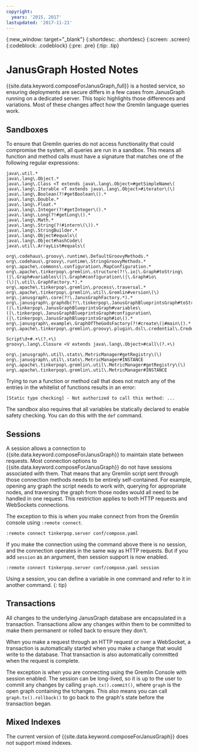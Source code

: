 ```yaml
---
copyright:
  years: '2015, 2017'
lastupdated: '2017-11-21'
---
```


{:new_window: target="_blank"}
{:shortdesc: .shortdesc}
{:screen: .screen}
{:codeblock: .codeblock}
{:pre: .pre}
{:tip: .tip}

# JanusGraph Hosted Notes

{{site.data.keyword.composeForJanusGraph_full}} is a hosted service, so ensuring deployments are secure differs in a few cases from JanusGraph running on a dedicated server. This topic highlights those differences and variations. Most of these changes affect how the Gremlin language queries work.

## Sandboxes

To ensure that Gremlin queries do not access functionality that could compromise the system, all queries are run in a sandbox. This means all function and method calls must have a signature that matches one of the following regular expressions:

```
java\.util.*
java\.lang\.Object.*
java\.lang\.Class <T extends java\.lang\.Object>#getSimpleName\(
java\.lang\.Iterable <T extends java\.lang\.Object>#iterator\(\)
java\.lang\.Boolean(?!#getBoolean\().*
java\.lang\.Double.*
java\.lang\.Float.*
java\.lang\.Integer(?!#getInteger\().*
java\.lang\.Long(?!#getLong\().*
java\.lang\.Math.*
java\.lang\.String(?!#intern\(\)).*
java\.lang\.StringBuilder.*
java\.lang\.Object#equals\(
java\.lang\.Object#hashCode\(
java\.util\.ArrayList#equals\(

org\.codehaus\.groovy\.runtime\.DefaultGroovyMethods.*
org\.codehaus\.groovy\.runtime\.StringGroovyMethods.*
org\.apache\.commons\.configuration\.MapConfiguration.*
org\.apache\.tinkerpop\.gremlin\.structure(?!\.io|\.Graph#toString\(|\.Graph#variables\(|\.Graph#configuration\(|\.Graph#io\(\)|\.util\.GraphFactory.*).*
org\.apache\.tinkerpop\.gremlin\.process\.traversal.*
org\.apache\.tinkerpop\.gremlin\.util\.Gremlin#version\(\)
org\.janusgraph\.core(?!\.JanusGraphFactory.*).*
org\.janusgraph\.graphdb(?!\.tinkerpop\.JanusGraphBlueprintsGraph#toString\(|\.tinkerpop\.JanusGraphBlueprintsGraph#variables\(|\.tinkerpop\.JanusGraphBlueprintsGraph#configuration\(|\.tinkerpop\.JanusGraphBlueprintsGraph#io\().*
org\.janusgraph\.example\.GraphOfTheGodsFactory(?!#create\(|#main\().*
org\.apache\.tinkerpop\.gremlin\.groovy\.plugin\.dsl\.credential\.CredentialGraph.*

Script\d+#.+\(?.+\)
groovy\.lang\.Closure <V extends java\.lang\.Object>#call\(?.+\)

org\.janusgraph\.util\.stats\.MetricManager#getRegistry\(\)
org\.janusgraph\.util\.stats\.MetricManager#INSTANCE
org\.apache\.tinkerpop\.gremlin\.util\.MetricManager#getRegistry\(\)
org\.apache\.tinkerpop\.gremlin\.util\.MetricManager#INSTANCE
```

Trying to run a function or method call that does not match any of the entries in the whitelist of functions results in an error: 

```
[Static type checking] - Not authorized to call this method: ...
```

The sandbox also requires that all variables be statically declared to enable safety checking. You can do this with the `def` command.

## Sessions

A session allows a connection to {{site.data.keyword.composeForJanusGraph}} to maintain state between requests. Most connection options to {{site.data.keyword.composeForJanusGraph}} do not have sessions associated with them. That means that any Gremlin script sent through those connection methods needs to be entirely self-contained. For example, opening any graph the script needs to work with, querying for appropriate nodes, and traversing the graph from those nodes would all need to be handled in one request. This restriction applies to both HTTP requests and WebSockets connections. 

The exception to this is when you make connect from from the Gremlin console using `:remote connect`.

```
:remote connect tinkerpop.server conf/compose.yaml
```

If you make the connection using the command above there is no session, and the connection operates in the same way as HTTP requests. But if you add `session` as an argument,  then session support is now enabled.

```
:remote connect tinkerpop.server conf/compose.yaml session
```

Using a session, you can define a variable in one command and refer to it in another command.
{: tip}

## Transactions

All changes to the underlying JanusGraph database are encapsulated in a transaction. Transactions allow any changes within them to be committed to make them permanent or rolled back to ensure they don't. 

When you make a request through an HTTP request or over a WebSocket, a transaction is automatically started when you make a change that would write to the database. That transaction is also automatically committed when the request is complete.

The exception is when you are connecting using the Gremlin Console with session enabled. The session can be long-lived, so it is up to the user to commit any changes by calling `graph.tx().commit()`, where `graph` is the open graph containing the tchanges. This also means you can call `graph.tx().rollback()` to go back to the graph's state before the transaction began. 

## Mixed Indexes

The current version of {{site.data.keyword.composeForJanusGraph}} does not support mixed indexes.
